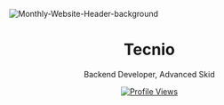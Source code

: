 ![Monthly-Website-Header-background](https://user-images.githubusercontent.com/50290580/124369353-bf136080-dc73-11eb-907b-d983caaa3070.jpg)

<h1 align="center">Tecnio</h1>

<p align="center">Backend Developer, Advanced Skid</p>

<a href="https://github.com/Tecnio">
  <p align="center">
    <img src="https://komarev.com/ghpvc/?username=Tecnio" alt="Profile Views">
  </p>
</a>
